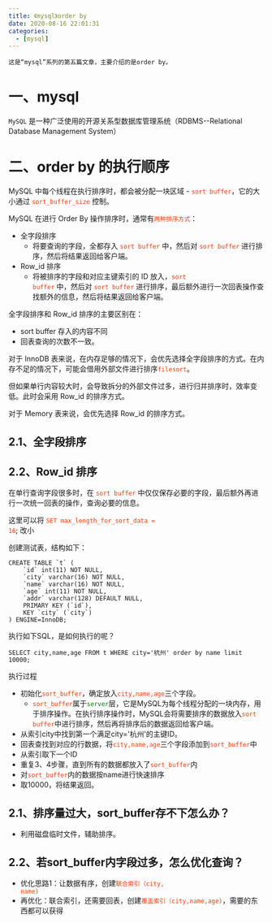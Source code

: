 ```yaml
---
title: 《mysql》order by
date: 2020-08-16 22:01:31
categories:
  - [mysql]
---
```


    这是“mysql”系列的第五篇文章，主要介绍的是order by。

<style>
.my-code {
   color: green;
}
.orange {
   color: rgb(255, 53, 2)
}
.red {
   color: red
}
</style>

# 一、mysql

<code>MySQL</code> 是一种广泛使用的开源关系型数据库管理系统（RDBMS--Relational Database Management System）

<!-- more -->

# 二、order by 的执行顺序
MySQL 中每个线程在执行排序时，都会被分配一块区域 - <code class='orange'>sort buffer</code>，它的大小通过 <code class='orange'>sort_buffer_size</code> 控制。

MySQL 在进行 Order By 操作排序时，通常有<code class='orange'>两种排序方式</code>：
- 全字段排序
    - 将要查询的字段，全都存入 <code class='orange'>sort buffer</code> 中，然后对 <code class='orange'>sort buffer</code> 进行排序，然后将结果返回给客户端。
- Row_id 排序
    - 将被排序的字段和对应主键索引的 ID 放入，<code class='orange'>sort buffer</code> 中，然后对 <code class='orange'>sort buffer</code> 进行排序，最后额外进行一次回表操作查找额外的信息，然后将结果返回给客户端。


全字段排序和 Row_id 排序的主要区别在：
- sort buffer 存入的内容不同
- 回表查询的次数不一致。


对于 InnoDB 表来说，在内存足够的情况下，会优先选择全字段排序的方式。在内存不足的情况下，可能会借用外部文件进行排序<code class='orange'>filesort</code>。

但如果单行内容较大时，会导致拆分的外部文件过多，进行归并排序时，效率变低。此时会采用 Row_id 的排序方式。

对于 Memory 表来说，会优先选择 Row_id 的排序方式。


## 2.1、全字段排序


## 2.2、Row_id 排序
在单行查询字段很多时，在 <code class='orange'>sort buffer</code> 中仅仅保存必要的字段，最后额外再进行一次统一回表的操作，查询必要的信息。

这里可以将 <code class='orange'>SET max_length_for_sort_data = 16</code>; 改小



创建测试表，结构如下：
```
CREATE TABLE `t` ( 
    `id` int(11) NOT NULL, 
    `city` varchar(16) NOT NULL, 
    `name` varchar(16) NOT NULL, 
    `age` int(11) NOT NULL, 
    `addr` varchar(128) DEFAULT NULL, 
    PRIMARY KEY (`id`), 
    KEY `city` (`city`) 
) ENGINE=InnoDB;
```

执行如下SQL，是如何执行的呢？
```
SELECT city,name,age FROM t WHERE city='杭州' order by name limit 10000;
```
执行过程
- 初始化<code class='orange'>sort_buffer</code>，确定放入<code class='orange'>city,name,age</code>三个字段。
  - <code class='orange'>sort_buffer</code>属于<code class='my-code'>server</code>层，它是MySQL为每个线程分配的一块内存，用于排序操作。在执行排序操作时，MySQL会将需要排序的数据放入<code class='orange'>sort buffer</code>中进行排序，然后再将排序后的数据返回给客户端。
- 从索引city中找到第一个满足city='杭州'的主键ID。
- 回表查找到对应的行数据，将<code class='orange'>city,name,age</code>三个字段添加到<code class='orange'>sort_buffer</code>中
- 从索引取下一个ID
- 重复3、4步骤，直到所有的数据都放入了<code class='orange'>sort_buffer</code>内
- 对<code class='orange'>sort_buffer</code>内的数据按name进行快速排序
- 取10000，将结果返回。

## 2.1、排序量过大，sort_buffer存不下怎么办？
- 利用磁盘临时文件，辅助排序。

## 2.2、若sort_buffer内字段过多，怎么优化查询？
- 优化思路1：让数据有序，创建<code class='orange'>联合索引（city, name)</code>
- 再优化：联合索引，还需要回表，创建<code class='orange'>覆盖索引（city,name,age)</code>，需要的东西都可以获得


